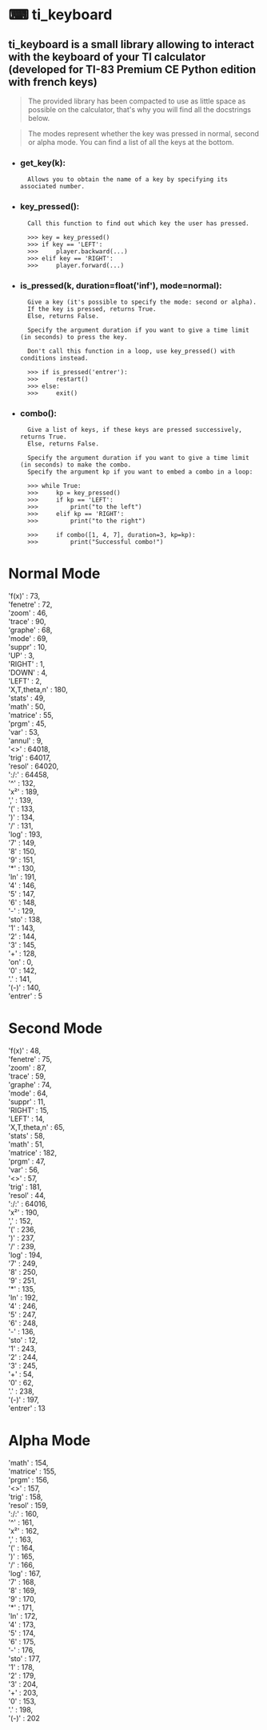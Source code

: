 # ⌨ ti_keyboard

## ti_keyboard is a small library allowing to interact with the keyboard of your TI calculator (developed for TI-83 Premium CE Python edition with french keys)

> The provided library has been compacted to use as little space as possible on the calculator, that's why you will find all the docstrings below.

> The modes represent whether the key was pressed in normal, second or alpha mode. You can find a list of all the keys at the bottom.

* ### get_key(k):
        Allows you to obtain the name of a key by specifying its associated number.

* ### key_pressed():
        Call this function to find out which key the user has pressed.
        
        >>> key = key_pressed()
        >>> if key == 'LEFT':
        >>>     player.backward(...)
        >>> elif key == 'RIGHT':
        >>>     player.forward(...)

* ### is_pressed(k, duration=float('inf'), mode=normal):
        Give a key (it's possible to specify the mode: second or alpha).
        If the key is pressed, returns True.
        Else, returns False.

        Specify the argument duration if you want to give a time limit (in seconds) to press the key.

        Don't call this function in a loop, use key_pressed() with conditions instead.

        >>> if is_pressed('entrer'):
        >>>     restart()
        >>> else:
        >>>     exit()

* ### combo():
        Give a list of keys, if these keys are pressed successively, returns True.
        Else, returns False.

        Specify the argument duration if you want to give a time limit (in seconds) to make the combo.
        Specify the argument kp if you want to embed a combo in a loop:
        
        >>> while True:
        >>>     kp = key_pressed()
        >>>     if kp == 'LEFT':
        >>>         print("to the left")
        >>>     elif kp == 'RIGHT':
        >>>         print("to the right")
        
        >>>     if combo([1, 4, 7], duration=3, kp=kp):
        >>>         print("Successful combo!")

# Normal Mode 

'f(x)' : 73,  
'fenetre' : 72,  
'zoom' : 46,  
'trace' : 90,  
'graphe' : 68,  
'mode' : 69,  
'suppr' : 10,  
'UP' : 3,  
'RIGHT' : 1,  
'DOWN' : 4,  
'LEFT' : 2,  
'X,T,theta,n' : 180,  
'stats' : 49,  
'math' : 50,  
'matrice' : 55,  
'prgm' : 45,  
'var' : 53,  
'annul' : 9,  
'<>' : 64018,  
'trig' : 64017,  
'resol' : 64020,  
':/:' : 64458,  
'^' : 132,  
'x²' : 189,  
',' : 139,  
'(' : 133,  
')' : 134,  
'/' : 131,  
'log' : 193,  
'7' : 149,  
'8' : 150,  
'9' : 151,  
'*' : 130,  
'ln' : 191,  
'4' : 146,  
'5' : 147,  
'6' : 148,  
'-' : 129,  
'sto' : 138,  
'1' : 143,  
'2' : 144,  
'3' : 145,  
'+' : 128,  
'on' : 0,  
'0' : 142,  
'.' : 141,  
'(-)' : 140,  
'entrer' : 5  

# Second Mode

'f(x)' : 48,  
'fenetre' : 75,  
'zoom' : 87,  
'trace' : 59,  
'graphe' : 74,  
'mode' : 64,  
'suppr' : 11,  
'RIGHT' : 15,  
'LEFT' : 14,  
'X,T,theta,n' : 65,  
'stats' : 58,  
'math' : 51,  
'matrice' : 182,  
'prgm' : 47,  
'var' : 56,  
'<>' : 57,  
'trig' : 181,  
'resol' : 44,  
':/:' : 64016,  
'x²' : 190,  
',' : 152,  
'(' : 236,  
')' : 237,  
'/' : 239,  
'log' : 194,  
'7' : 249,  
'8' : 250,  
'9' : 251,  
'*' : 135,  
'ln' : 192,  
'4' : 246,  
'5' : 247,  
'6' : 248,  
'-' : 136,  
'sto' : 12,  
'1' : 243,  
'2' : 244,  
'3' : 245,  
'+' : 54,  
'0' : 62,  
'.' : 238,  
'(-)' : 197,  
'entrer' : 13  

# Alpha Mode

'math' : 154,  
'matrice' : 155,  
'prgm' : 156,  
'<>' : 157,  
'trig' : 158,  
'resol' : 159,  
':/:' : 160,  
'^' : 161,  
'x²' : 162,  
',' : 163,  
'(' : 164,  
')' : 165,  
'/' : 166,  
'log' : 167,  
'7' : 168,  
'8' : 169,  
'9' : 170,  
'*' : 171,  
'ln' : 172,  
'4' : 173,  
'5' : 174,  
'6' : 175,  
'-' : 176,  
'sto' : 177,  
'1' : 178,  
'2' : 179,  
'3' : 204,  
'+' : 203,  
'0' : 153,  
'.' : 198,  
'(-)' : 202

